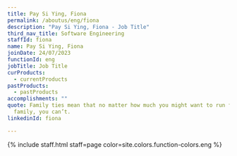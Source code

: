 ```yaml
---
title: Pay Si Ying, Fiona
permalink: /aboutus/eng/fiona
description: "Pay Si Ying, Fiona - Job Title"
third_nav_title: Software Engineering
staffId: fiona
name: Pay Si Ying, Fiona
joinDate: 24/07/2023
functionId: eng
jobTitle: Job Title
curProducts:
  - currentProducts
pastProducts:
  - pastProducts
accomplishments: ""
quote: Family ties mean that no matter how much you might want to run from your
  family, you can’t.
linkedinId: fiona

---
```


{% include staff.html staff=page color=site.colors.function-colors.eng %}
